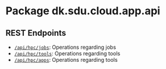 # Package dk.sdu.cloud.app.api

## REST Endpoints

  - [`/api/hpc/jobs`](-h-p-c-job-descriptions/index.md): Operations regarding jobs
  - [`/api/hpc/tools`](-h-p-c-tool-descriptions/index.md): Operations regarding tools
  - [`/api/hpc/apps`](-h-p-c-application-descriptions/index.md): Operations regarding tools
